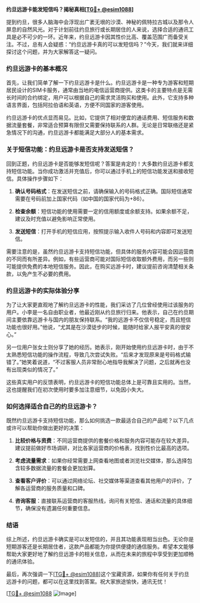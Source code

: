 **约旦远游卡能发短信吗？揭秘真相[[TG💪+ @esim1088](https://t.me/s/esim1088)]**

提到约旦，很多人脑海中会浮现出广袤无垠的沙漠、神秘的佩特拉古城以及那令人屏息的自然风光。对于计划前往约旦旅行或长期居住的人来说，选择合适的通讯工具是必不可少的一环。近年来，约旦远游卡因其性价比高、覆盖范围广而备受关注。不过，总有人会疑惑：“约旦远游卡真的可以发短信吗？”今天，我们就来详细探讨这个问题，并为大家解答这一疑问。

### 约旦远游卡的基本概况

首先，让我们简单了解一下约旦远游卡是什么。约旦远游卡是一种专为游客和短期居民设计的SIM卡服务，通常由当地的电信运营商提供。这类卡的主要特点是无需长时间的合约绑定，用户可以根据自己的需求灵活购买和使用。此外，它支持多种语言界面，包括阿拉伯语和英语，方便不同国家的游客使用。

约旦远游卡的优点显而易见。比如，它提供了相对便宜的通话费用、短信服务和数据流量套餐，非常适合预算有限但又需要保持联系的人群。无论是日常联络还是紧急情况下的沟通，约旦远游卡都能满足大部分人的基本需求。

### 关于短信功能：约旦远游卡是否支持发送短信？

回到正题，约旦远游卡是否能够发短信呢？答案是肯定的！大多数约旦远游卡都支持短信功能。当你成功激活并充值后，你可以通过手机上的短信功能发送和接收短信。具体操作步骤如下：

1. **确认号码格式**：在发送短信之前，请确保输入的号码格式正确。国际短信通常需要在号码前加上国家代码（如中国的国家代码为+86）。
   
2. **检查余额**：短信功能的使用需要一定的信用额度或余额支持。如果余额不足，建议及时充值以避免影响正常使用。

3. **发送短信**：打开手机的短信应用，按照提示输入收件人号码和内容即可发送短信。

需要注意的是，虽然约旦远游卡支持短信功能，但具体的服务内容可能会因运营商的不同而有所差异。例如，有些运营商可能对国际短信收取额外费用，而另一些则可能提供免费的本地短信服务。因此，在购买远游卡时，建议提前咨询清楚相关条款，以免产生不必要的费用。

### 约旦远游卡的实际体验分享

为了让大家更直观地了解约旦远游卡的性能，我们采访了几位曾经使用过该服务的用户。小李是一名自由职业者，他最近刚从约旦旅行归来。他表示，自己在约旦期间主要依靠远游卡与国内的朋友保持联系。“我的远游卡不仅信号稳定，而且短信功能也很好用。”他说，“尤其是在沙漠徒步的时候，能随时给家人报平安真的很安心。”

另一位用户张女士则分享了她的经历。她表示，刚开始使用约旦远游卡时，由于不太熟悉短信功能的操作流程，导致几次尝试失败。“后来才发现原来是号码格式输错了。”她笑着说道，“不过客服人员非常耐心地指导我解决了问题，之后就再也没有出现类似的情况了。”

这些真实用户的反馈表明，约旦远游卡的短信功能总体上是可靠且实用的。当然，这也提醒我们在初次使用时要多加注意细节，以免因小失大。

### 如何选择适合自己的约旦远游卡？

既然约旦远游卡支持短信功能，那么如何挑选一款最适合自己的产品呢？以下几点或许可以帮助你做出更好的决策：

1. **比较价格与资费**：不同运营商提供的套餐价格和服务内容可能存在较大差异。建议提前做好市场调研，对比各家运营商的价格表，找到性价比最高的选项。

2. **考虑流量需求**：如果你经常需要上网查看地图或者浏览社交媒体，那么选择包含较多数据流量的套餐会更加划算。

3. **查看客户评价**：可以通过网络论坛、社交媒体等渠道查看其他用户的评价，了解各运营商的服务质量和口碑。

4. **咨询客服**：直接联系运营商的客服热线，询问有关短信、通话和流量的具体细节，确保没有遗漏任何重要信息。

### 结语

综上所述，约旦远游卡确实是可以发短信的，并且其功能表现相当出色。无论你是短期游客还是长期居住者，这款产品都能为你提供便捷的通信服务。希望本文能够帮助大家更好地了解约旦远游卡的相关信息，从而在未来的旅程中享受到更加顺畅的通讯体验。

最后，再次强调一下[[TG💪+ @esim1088](https://t.me/s/esim1088)]这个宝藏资源，如果你有任何关于约旦远游卡的问题，都可以在这里找到答案。祝大家旅途愉快，通讯无忧！

[[TG💪+ @esim1088](https://t.me/s/esim1088) ![Image](https://i.postimg.cc/4NQfJmqS/Snipaste-2025-05-13-00-14-12.png)]
